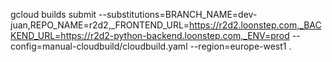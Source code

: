 gcloud builds submit --substitutions=BRANCH_NAME=dev-juan,REPO_NAME=r2d2,_FRONTEND_URL=https://r2d2.loonstep.com,_BACKEND_URL=https://r2d2-python-backend.loonstep.com,_ENV=prod --config=manual-cloudbuild/cloudbuild.yaml --region=europe-west1 .